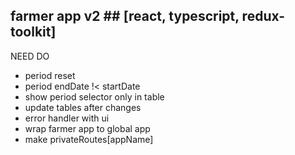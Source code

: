## farmer app v2 ## [react, typescript, redux-toolkit] ####

NEED DO
- period reset
- period endDate !< startDate
- show period selector only in table
- update tables after changes
- error handler with ui
- wrap farmer app to global app
- make privateRoutes[appName]